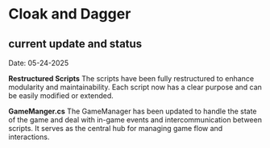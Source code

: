 # Cloak and Dagger

## current update and status

Date: 05-24-2025

**Restructured Scripts**
The scripts have been fully restructured to enhance modularity and maintainability. Each script now has a clear purpose and can be easily modified or extended.

**GameManger.cs**
The GameManager has been updated to handle the state of the game and deal with in-game events and intercommunication between scripts. It serves as the central hub for managing game flow and interactions.
